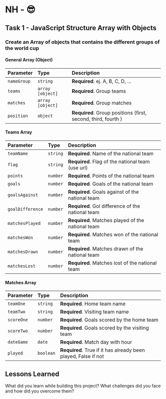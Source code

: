 # NH - 😎

## Task 1 - JavaScript Structure Array with Objects

### Create an Array of objects that contains the different groups of the world cup

#### General Array (Object)

| Parameter   | Type             | Description                                                   |
| :--------   | :-------         | :-------------------------                                    |
| `nameGroup` | `string`         | **Required**. ej. A, B, C, D, ...                             |
| `teams`     | `array [object]` | **Required**. Group teams                                     |
| `matches`   | `array [object]` | **Required**. Group matches                                   |
| `position`  | `object`         | **Required**. Group positions (first, second, third, fourth ) |

#### Teams Array

| Parameter        | Type     | Description                                       |
| :--------        | :------- | :--------------------------------                 |
| `teamName`       | `string` | **Required**. Name of the national team           |
| `flag`           | `string` | **Required**. Flag of the national team (use url) |
| `points`         | `number` | **Required**. Points of the national team         |
| `goals`          | `number` | **Required**. Goals of the national team          |
| `goalsAgainst`   | `number` | **Required**. Goals against of the national team  |
| `goalDifference` | `number` | **Required**. Gol difference of the national team |
| `matchesPlayed`  | `number` | **Required**. Matches played of the national team |
| `matchesWon`     | `number` | **Required**. Matches won of the national team    |
| `matchesDrawn`   | `number` | **Required**. Matches drawn of the national team  |
| `matchesLost`    | `number` | **Required**. Matches lost of the national team   |

#### Matches Array

| Parameter   |   Type    | Description                                                    |
| :--------   | :-------  | :--------------------------------                              |
| `teamOne`   | `string`  | **Required**. Home team name                                   |
| `teamTwo`   | `string`  | **Required**. Visiting team name                               |
| `scoreOne`  | `number`  | **Required**. Goals scored by the home team                    |
| `scoreTwo`  | `number`  | **Required**. Goals scored by the visiting team                |
| `dateGame`  | `date`    | **Required**. Match day with hour                              |
| `played`    | `boolean` | **Required**. True if it has already been played, False if not |

## Lessons Learned

What did you learn while building this project? What challenges did you face and how did you overcome them?